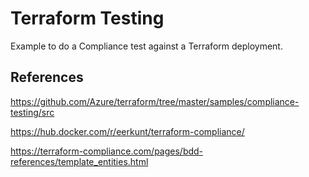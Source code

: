 # Terraform Testing

Example to do a Compliance test against a Terraform deployment.

 

## References

https://github.com/Azure/terraform/tree/master/samples/compliance-testing/src

https://hub.docker.com/r/eerkunt/terraform-compliance/

https://terraform-compliance.com/pages/bdd-references/template_entities.html
